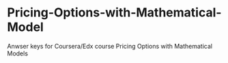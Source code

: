 # Pricing-Options-with-Mathematical-Model
Anwser keys for Coursera/Edx course Pricing Options with Mathematical Models
